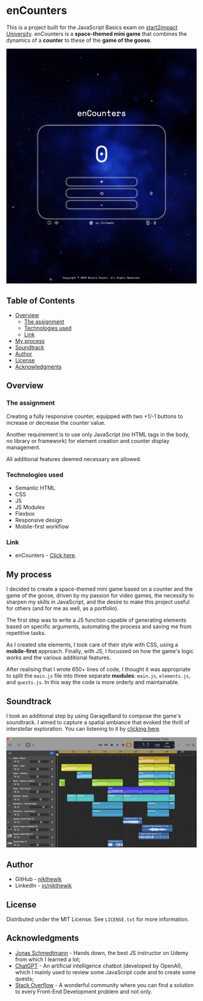 # enCounters

This is a project built for the JavaScript Basics exam on [start2impact University](https://www.start2impact.it/).
enCounters is a **space-themed mini game** that combines the dynamics of a **counter** to these of the **game of the goose**.

![enCounters preview](https://raw.githubusercontent.com/nikthewik/encounters/main/assets/img/encounters-preview.jpg)

## Table of Contents

- [Overview](#overview)
  - [The assignment](#the-assignment)
  - [Technologies used](#technologies-used)
  - [Link](#link)
- [My process](#my-process)
- [Soundtrack](#soundtrack)
- [Author](#author)
- [License](#license)
- [Acknowledgments](#acknowledgments)

## Overview

### The assignment

Creating a fully responsive counter, equipped with two +1/-1 buttons to increase or decrease the counter value.

Another requirement is to use only JavaScript (no HTML tags in the body, no library or framework) for element creation and counter display management.

All additional features deemed necessary are allowed.

### Technologies used

- Semantic HTML
- CSS
- JS
- JS Modules
- Flexbox
- Responsive design
- Mobile-first workflow

### Link

- enCounters - [Click here](https://ntw-encounters.netlify.app/).

## My process

I decided to create a space-themed mini game based on a counter and the game of the goose, driven by my passion for video games, the necessity to sharpen my skills in JavaScript, and the desire to make this project useful for others (and for me as well, as a portfolio).

The first step was to write a JS function capable of generating elements based on specific arguments, automating the process and saving me from repetitive tasks.

As I created site elements, I took care of their style with CSS, using a **mobile-first** approach.
Finally, with JS, I focussed on how the game's logic works and the various additional features.

After realising that I wrote 650+ lines of code, I thought it was appropriate to split the `main.js` file into three separate **modules**: `main.js`, `elements.js`, and `quests.js`. In this way the code is more orderly and maintainable.

## Soundtrack

I took an additional step by using GarageBand to compose the game's soundtrack. I aimed to capture a spatial ambiance that evoked the thrill of interstellar exploration.
You can listening to it by [clicking here](https://youtu.be/KEvKu-AnTsE).

![GarageBand screenshot](https://raw.githubusercontent.com/nikthewik/encounters/main/assets/img/garageband-preview.jpg)

## Author

- GitHub - [nikthewik](https://github.com/nikthewik)
- LinkedIn - [in/nikthewik](https://linkedin.com/in/nikthewik)

## License

Distributed under the MIT License. See `LICENSE.txt` for more information.

## Acknowledgments

- [Jonas Schmedtmann](https://www.udemy.com/course/the-complete-javascript-course/) - Hands down, the best JS instructor on Udemy from which I learned a lot;
- [ChatGPT](https://openai.com/blog/chatgpt) - An artificial intelligence chatbot (developed by OpenAI), which I mainly used to review some JavaScript code and to create some quests;
- [Stack Overflow](https://stackoverflow.com/) - A wonderful community where you can find a solution to every Front-End Development problem and not only.
